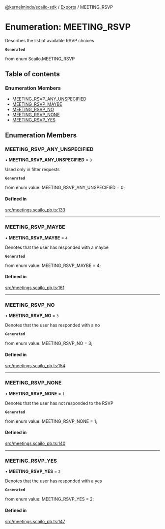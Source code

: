 [@kernelminds/scailo-sdk](../README.md) / [Exports](../modules.md) / MEETING\_RSVP

# Enumeration: MEETING\_RSVP

Describes the list of available RSVP choices

**`Generated`**

from enum Scailo.MEETING_RSVP

## Table of contents

### Enumeration Members

- [MEETING\_RSVP\_ANY\_UNSPECIFIED](MEETING_RSVP.md#meeting_rsvp_any_unspecified)
- [MEETING\_RSVP\_MAYBE](MEETING_RSVP.md#meeting_rsvp_maybe)
- [MEETING\_RSVP\_NO](MEETING_RSVP.md#meeting_rsvp_no)
- [MEETING\_RSVP\_NONE](MEETING_RSVP.md#meeting_rsvp_none)
- [MEETING\_RSVP\_YES](MEETING_RSVP.md#meeting_rsvp_yes)

## Enumeration Members

### MEETING\_RSVP\_ANY\_UNSPECIFIED

• **MEETING\_RSVP\_ANY\_UNSPECIFIED** = ``0``

Used only in filter requests

**`Generated`**

from enum value: MEETING_RSVP_ANY_UNSPECIFIED = 0;

#### Defined in

[src/meetings.scailo_pb.ts:133](https://github.com/scailo/ts-sdk/blob/c10a36b57201dfa5903d4b53efa1e62aa6208936/src/meetings.scailo_pb.ts#L133)

___

### MEETING\_RSVP\_MAYBE

• **MEETING\_RSVP\_MAYBE** = ``4``

Denotes that the user has responded with a maybe

**`Generated`**

from enum value: MEETING_RSVP_MAYBE = 4;

#### Defined in

[src/meetings.scailo_pb.ts:161](https://github.com/scailo/ts-sdk/blob/c10a36b57201dfa5903d4b53efa1e62aa6208936/src/meetings.scailo_pb.ts#L161)

___

### MEETING\_RSVP\_NO

• **MEETING\_RSVP\_NO** = ``3``

Denotes that the user has responded with a no

**`Generated`**

from enum value: MEETING_RSVP_NO = 3;

#### Defined in

[src/meetings.scailo_pb.ts:154](https://github.com/scailo/ts-sdk/blob/c10a36b57201dfa5903d4b53efa1e62aa6208936/src/meetings.scailo_pb.ts#L154)

___

### MEETING\_RSVP\_NONE

• **MEETING\_RSVP\_NONE** = ``1``

Denotes that the user has not responded to the RSVP

**`Generated`**

from enum value: MEETING_RSVP_NONE = 1;

#### Defined in

[src/meetings.scailo_pb.ts:140](https://github.com/scailo/ts-sdk/blob/c10a36b57201dfa5903d4b53efa1e62aa6208936/src/meetings.scailo_pb.ts#L140)

___

### MEETING\_RSVP\_YES

• **MEETING\_RSVP\_YES** = ``2``

Denotes that the user has responded with a yes

**`Generated`**

from enum value: MEETING_RSVP_YES = 2;

#### Defined in

[src/meetings.scailo_pb.ts:147](https://github.com/scailo/ts-sdk/blob/c10a36b57201dfa5903d4b53efa1e62aa6208936/src/meetings.scailo_pb.ts#L147)
